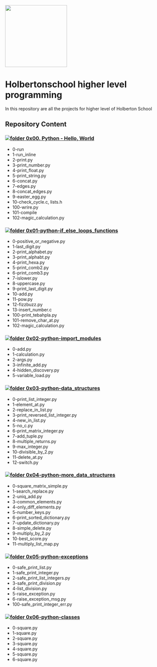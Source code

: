 <img src="https://blog.holbertonschool.com/wp-content/uploads/2019/04/instagram_feed180-1024x1024.jpg" width=200px>

# Holbertonschool higher level programming

In this repository are all the projects for higher level of Holberton School

## Repository Content
### [![folder](https://img.icons8.com/fluency/19/000000/folder-invoices--v2.png) 0x00. Python - Hello, World](https://github.com/brunonra-dev/holbertonschool-higher_level_programming/tree/main/0x00-python-hello_world)

- 0-run
- 1-run_inline
- 2-print.py
- 3-print_number.py
- 4-print_float.py
- 5-print_string.py
- 6-concat.py
- 7-edges.py
- 8-concat_edges.py
- 9-easter_egg.py
- 10-check_cycle.c, lists.h
- 100-wrire.py
- 101-compile
- 102-magic_calculation.py

### [![folder](https://img.icons8.com/fluency/19/000000/folder-invoices--v2.png) 0x01-python-if_else_loops_functions](https://github.com/brunonra-dev/holbertonschool-higher_level_programming/tree/main/0x01-python-if_else_loops_functions)

- 0-positive_or_negative.py
- 1-last_digit.py
- 2-print_alphabet.py
- 3-print_alphabt.py
- 4-print_hexa.py
- 5-print_comb2.py
- 6-print_comb3.py
- 7-islower.py
- 8-uppercase.py
- 9-print_last_digit.py
- 10-add.py
- 11-pow.py
- 12-fizzbuzz.py
- 13-insert_number.c
- 100-print_tebahpla.py
- 101-remove_char_at.py
- 102-magic_calculation.py

### [![folder](https://img.icons8.com/fluency/19/000000/folder-invoices--v2.png) 0x02-python-import_modules](https://github.com/brunonra-dev/holbertonschool-higher_level_programming/tree/main/0x02-python-import_modules)

- 0-add.py
- 1-calculation.py
- 2-args.py
- 3-infinite_add.py
- 4-hidden_discovery.py
- 5-variable_load.py

### [![folder](https://img.icons8.com/fluency/19/000000/folder-invoices--v2.png) 0x03-python-data_structures](https://github.com/brunonra-dev/holbertonschool-higher_level_programming/tree/main/0x03-python-data_structures)

- 0-print_list_integer.py
- 1-element_at.py
- 2-replace_in_list.py
- 3-print_reversed_list_integer.py
- 4-new_in_list.py
- 5-no_c.py
- 6-print_matrix_integer.py
- 7-add_tuple.py
- 8-multiple_returns.py
- 9-max_integer.py
- 10-divisible_by_2.py
- 11-delete_at.py
- 12-switch.py

### [![folder](https://img.icons8.com/fluency/19/000000/folder-invoices--v2.png) 0x04-python-more_data_structures](https://github.com/brunonra-dev/holbertonschool-higher_level_programming/tree/main/0x04-python-more_data_structures)

- 0-square_matrix_simple.py
- 1-search_replace.py
- 2-uniq_add.py
- 3-common_elements.py
- 4-only_diff_elements.py
- 5-number_keys.py
- 6-print_sorted_dictionary.py
- 7-update_dictionary.py
- 8-simple_delete.py
- 9-multiply_by_2.py
- 10-best_score.py
- 11-multiply_list_map.py

### [![folder](https://img.icons8.com/fluency/19/000000/folder-invoices--v2.png) 0x05-python-exceptions](https://github.com/brunonra-dev/holbertonschool-higher_level_programming/tree/main/0x05-python-exceptions)

- 0-safe_print_list.py
- 1-safe_print_integer.py
- 2-safe_print_list_integers.py
- 3-safe_print_division.py
- 4-list_division.py
- 5-raise_exception.py
- 6-raise_exception_msg.py
- 100-safe_print_integer_err.py

### [![folder](https://img.icons8.com/fluency/19/000000/folder-invoices--v2.png) 0x06-python-classes](https://github.com/brunonra-dev/holbertonschool-higher_level_programming/tree/main/0x06-python-classes)

- 0-square.py
- 1-square.py
- 2-square.py
- 3-square.py
- 4-square.py
- 5-square.py
- 6-square.py


